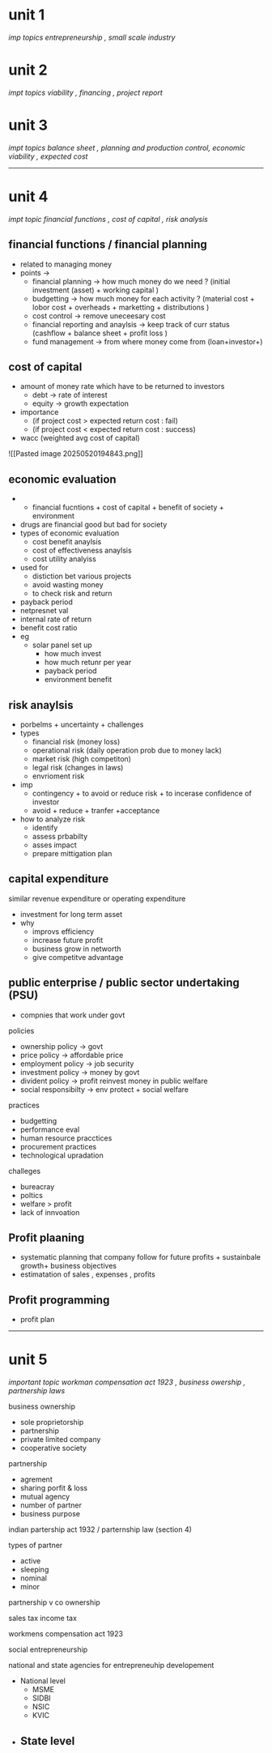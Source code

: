 # unit 1
*imp topics*
*entrepreneurship  , small scale industry* 
# unit 2
*impt topics*
*viability , financing , project report* 
# unit 3
*impt topics*
*balance sheet , planning and production control, economic viability , expected cost*

---

# unit 4
*impt topic*
*financial functions , cost of capital , risk analysis*


## financial functions / financial planning 
- related to managing money
- points -> 
	- financial planning -> how much money do we need ? (initial investment (asset) + working capital )
	- budgetting -> how much money for each activity ? (material cost + lobor cost + overheads + marketting + distributions )
	- cost control -> remove uneceesary cost 
	- financial reporting and anaylsis -> keep track of curr status (cashflow + balance sheet + profit loss )
	- fund management -> from where money come from (loan+investor+)

## cost of capital
- amount of money rate which have to be returned to investors 
	- debt -> rate of interest
	- equity -> growth expectation
- importance 
	- (if project cost > expected return cost : fail)
	-  (if project cost < expected return cost : success)
- wacc (weighted avg cost of capital)

![[Pasted image 20250520194843.png]]

## economic evaluation
- - financial fucntions + cost of capital + benefit of society + environment 
- drugs are financial good but bad for society
- types of economic evaluation
	- cost benefit anaylsis
	- cost of effectiveness anaylsis
	- cost utility analyiss
- used for 
	- distiction bet various projects
	- avoid wasting money
	- to check risk and return
- payback period 
- netpresnet val
- internal rate of return 
- benefit cost ratio
- eg 
	- solar panel set up
		- how much invest
		- how much retunr per year
		- payback period
		- environment benefit 


## risk anaylsis
- porbelms + uncertainty + challenges 
- types
	-  financial risk (money loss)
	- operational risk (daily operation prob due to money lack)
	- market risk (high competiton)
	- legal risk (changes in laws)
	- envrioment risk
- imp
	- contingency + to avoid or reduce risk + to incerase confidence of investor
	- avoid  + reduce + tranfer +acceptance
- how to analyze risk 
	- identify
	- assess prbabilty
	- asses impact
	- prepare mittigation plan

## capital expenditure

similar revenue expenditure or operating expenditure

- investment for long term asset
- why
	- improvs efficiency
	- increase future profit
	- business grow in networth
	- give competitve advantage

## public enterprise / public sector undertaking (PSU)
- compnies that work under govt

policies
- ownership policy -> govt
- price policy -> affordable price
- employment policy -> job security 
- investment policy -> money by govt
- divident policy -> profit reinvest money in public welfare
- social responsibilty -> env protect + social welfare 

practices
- budgetting
- performance eval
- human resource pracctices
- procurement practices
- technological upradation

challeges
- bureacray
- poltics
- welfare > profit
- lack of innvoation

## Profit plaaning
- systematic planning that company follow for future profits + sustainbale growth+ business objectives
- estimatation of sales , expenses , profits

## Profit programming
- profit plan








---

# unit 5
*important topic* 
*workman compensation act 1923 , business owership , partnership laws*


business ownership
- sole proprietorship
- partnership
- private limited company
- cooperative society

partnership
- agrement
- sharing porfit & loss
- mutual agency
- number of partner
- business purpose

indian partership act 1932 / parternship law (section 4)

types of partner
- active
- sleeping
- nominal
- minor

partnership v co ownership

sales tax 
income tax

workmens compensation act 1923

social entrepreneurship

national and state agencies for entrepreneuhip developement
- National level 
	- MSME
	- SIDBI
	- NSIC
	- KVIC
- State level
	- 